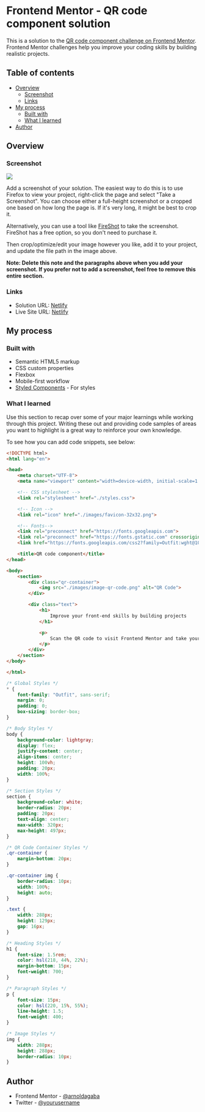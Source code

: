 # Frontend Mentor - QR code component solution

This is a solution to the [QR code component challenge on Frontend Mentor](https://www.frontendmentor.io/challenges/qr-code-component-iux_sIO_H). Frontend Mentor challenges help you improve your coding skills by building realistic projects. 

## Table of contents

- [Overview](#overview)
  - [Screenshot](#screenshot)
  - [Links](#links)
- [My process](#my-process)
  - [Built with](#built-with)
  - [What I learned](#what-i-learned)
- [Author](#author)


## Overview

### Screenshot

![](./)

Add a screenshot of your solution. The easiest way to do this is to use Firefox to view your project, right-click the page and select "Take a Screenshot". You can choose either a full-height screenshot or a cropped one based on how long the page is. If it's very long, it might be best to crop it.

Alternatively, you can use a tool like [FireShot](https://getfireshot.com/) to take the screenshot. FireShot has a free option, so you don't need to purchase it. 

Then crop/optimize/edit your image however you like, add it to your project, and update the file path in the image above.

**Note: Delete this note and the paragraphs above when you add your screenshot. If you prefer not to add a screenshot, feel free to remove this entire section.**

### Links

- Solution URL: [Netlify](https://adorable-panda-bbe4d5.netlify.app/)
- Live Site URL: [Netlify](https://adorable-panda-bbe4d5.netlify.app/)

## My process

### Built with

- Semantic HTML5 markup
- CSS custom properties
- Flexbox
- Mobile-first workflow
- [Styled Components](https://styled-components.com/) - For styles

### What I learned

Use this section to recap over some of your major learnings while working through this project. Writing these out and providing code samples of areas you want to highlight is a great way to reinforce your own knowledge.

To see how you can add code snippets, see below:

```html
<!DOCTYPE html>
<html lang="en">

<head>
    <meta charset="UTF-8">
    <meta name="viewport" content="width=device-width, initial-scale=1.0">

    <!-- CSS stylesheet -->
    <link rel="stylesheet" href="./styles.css">

    <!-- Icon -->
    <link rel="icon" href="./images/favicon-32x32.png">

    <!-- Fonts-->
    <link rel="preconnect" href="https://fonts.googleapis.com">
    <link rel="preconnect" href="https://fonts.gstatic.com" crossorigin>
    <link href="https://fonts.googleapis.com/css2?family=Outfit:wght@100..900&display=swap" rel="stylesheet">

    <title>QR code component</title>
</head>

<body>
    <section>
        <div class="qr-container">
            <img src="./images/image-qr-code.png" alt="QR Code">
        </div>

        <div class="text">
            <h1>
                Improve your front-end skills by building projects
            </h1>

            <p>
                Scan the QR code to visit Frontend Mentor and take your coding skills to the next level
            </p>
        </div>
    </section>
</body>

</html>
```
```css
/* Global Styles */
* {
    font-family: "Outfit", sans-serif;
    margin: 0;
    padding: 0;
    box-sizing: border-box;
}

/* Body Styles */
body {
    background-color: lightgray;
    display: flex;
    justify-content: center;
    align-items: center;
    height: 100vh;
    padding: 20px;
    width: 100%;
}

/* Section Styles */
section {
    background-color: white;
    border-radius: 20px;
    padding: 20px;
    text-align: center;
    max-width: 320px;
    max-height: 497px;
}

/* QR Code Container Styles */
.qr-container {
    margin-bottom: 20px;
}

.qr-container img {
    border-radius: 10px;
    width: 100%;
    height: auto;
}

.text {
    width: 288px;
    height: 129px;
    gap: 16px;
}

/* Heading Styles */
h1 {
    font-size: 1.5rem;
    color: hsl(218, 44%, 22%);
    margin-bottom: 15px;
    font-weight: 700;
}

/* Paragraph Styles */
p {
    font-size: 15px;
    color: hsl(220, 15%, 55%);
    line-height: 1.5;
    font-weight: 400;
}

/* Image Styles */
img {
    width: 288px;
    height: 288px;
    border-radius: 10px;
}

```

## Author

- Frontend Mentor - [@arnoldagaba](https://www.frontendmentor.io/profile/arnoldagaba)
- Twitter - [@yourusername](https://www.twitter.com/agabaarnie)

